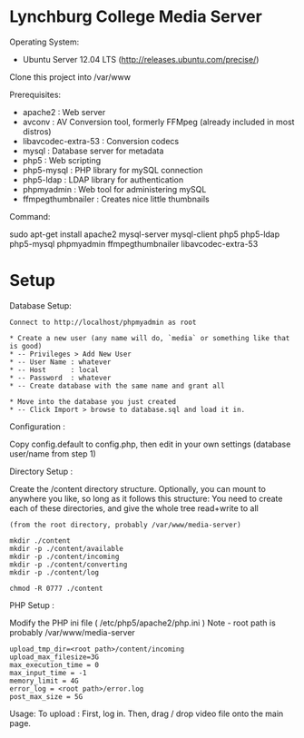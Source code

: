 # Lynchburg College Media Server

Operating System:

* Ubuntu Server 12.04 LTS (http://releases.ubuntu.com/precise/)


Clone this project into /var/www


Prerequisites:

* apache2             : Web server
* avconv              : AV Conversion  tool, formerly FFMpeg (already included in most distros)
* libavcodec-extra-53 : Conversion codecs
* mysql               : Database server for metadata
* php5                : Web scripting
* php5-mysql          : PHP library for mySQL connection
* php5-ldap           : LDAP library for authentication
* phpmyadmin          : Web tool for administering mySQL
* ffmpegthumbnailer   : Creates nice little thumbnails

Command:

sudo apt-get install apache2 mysql-server mysql-client php5 php5-ldap php5-mysql phpmyadmin ffmpegthumbnailer libavcodec-extra-53 



# Setup

Database Setup:

    Connect to http://localhost/phpmyadmin as root 

    * Create a new user (any name will do, `media` or something like that is good) 
    * -- Privileges > Add New User
    * -- User Name : whatever
    * -- Host      : local
    * -- Password  : whatever
    * -- Create database with the same name and grant all

    * Move into the database you just created
    * -- Click Import > browse to database.sql and load it in.  
   


Configuration :

Copy config.default to config.php, then edit in your own settings (database user/name from step 1) 


Directory Setup :

Create the /content directory structure.  Optionally, you can mount to anywhere you like, so long as it follows this structure:
You need to create each of these directories, and give the whole tree read+write to all 

    (from the root directory, probably /var/www/media-server)

    mkdir ./content
    mkdir -p ./content/available
    mkdir -p ./content/incoming
    mkdir -p ./content/converting
    mkdir -p ./content/log
        
    chmod -R 0777 ./content

    
PHP Setup : 

Modify the PHP ini file ( /etc/php5/apache2/php.ini )
Note - root path is probably /var/www/media-server
    
    upload_tmp_dir=<root path>/content/incoming   
    upload_max_filesize=3G
    max_execution_time = 0
    max_input_time = -1
    memory_limit = 4G
    error_log = <root path>/error.log
    post_max_size = 5G
    
Usage:
    To upload :  First, log in.  Then, drag / drop video file onto the main page.


    


